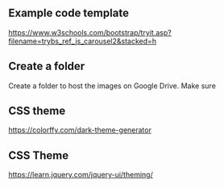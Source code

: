 ## Example code template 
https://www.w3schools.com/bootstrap/tryit.asp?filename=trybs_ref_js_carousel2&stacked=h


## Create a folder 
Create a folder to host the images on Google Drive. Make sure 

## CSS theme 
https://colorffy.com/dark-theme-generator

## CSS Theme 
https://learn.jquery.com/jquery-ui/theming/





